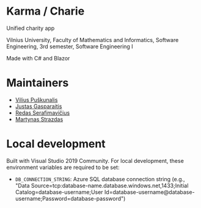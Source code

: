 # Karma / Charie
Unified charity app

Vilnius University, Faculty of Mathematics and Informatics, Software Engineering, 3rd semester, Software Engineering I

Made with C# and Blazor

# Maintainers
* [Vilius Puškunalis](https://github.com/Puskunalis)
* [Justas Gasparaitis](https://github.com/JustasGasparaitis)
* [Redas Serafimavičius](https://github.com/redasSer)
* [Martynas Strazdas](https://github.com/MartynasStrazdas)

# Local development
Built with Visual Studio 2019 Community. For local development, these environment variables are required to be set:

* `DB_CONNECTION_STRING`: Azure SQL database connection string (e.g., "Data Source=tcp:database-name.database.windows.net,1433;Initial Catalog=database-username;User Id=database-username@database-username;Password=database-password")
